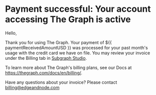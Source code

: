 # Payment successful: Your account accessing The Graph is active

Hello,

Thank you for using The Graph. Your payment of ${{ paymentReceivedAmountUSD }} was processed for your past month's usage with the credit card we have on file. You may review your invoice under the Billing tab in <a email-cta href="https://thegraph.com/studio/billing/">Subgraph Studio</a>.

To learn more about The Graph's billing plans, see our Docs at https://thegraph.com/docs/en/billing/.

Have any questions about your invoice? Please contact <a email-cta href="mailto:billing@edgeandnode.com">billing@edgeandnode.com</a>

<subscriptions-footer />

